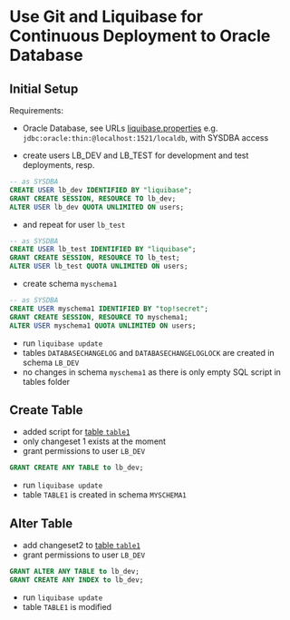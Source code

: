 # Use Git and Liquibase for Continuous Deployment to Oracle Database

## Initial Setup

Requirements:
- Oracle Database, see URLs [liquibase.properties](./liquibase.properties) e.g. `jdbc:oracle:thin:@localhost:1521/localdb`, with SYSDBA access

- create users LB_DEV and LB_TEST for development and test deployments, resp.
```sql
-- as SYSDBA
CREATE USER lb_dev IDENTIFIED BY "liquibase";
GRANT CREATE SESSION, RESOURCE TO lb_dev;
ALTER USER lb_dev QUOTA UNLIMITED ON users;
```
- and repeat for user `lb_test`
```sql
-- as SYSDBA
CREATE USER lb_test IDENTIFIED BY "liquibase";
GRANT CREATE SESSION, RESOURCE TO lb_test;
ALTER USER lb_test QUOTA UNLIMITED ON users;
```
- create schema `myschema1`
```sql
-- as SYSDBA
CREATE USER myschema1 IDENTIFIED BY "top!secret";
GRANT CREATE SESSION, RESOURCE TO myschema1;
ALTER USER myschema1 QUOTA UNLIMITED ON users;
```
- run `liquibase update`
- tables `DATABASECHANGELOG` and `DATABASECHANGELOGLOCK` are created in schema `LB_DEV`
- no changes in schema `myschema1` as there is only empty SQL script in tables folder

## Create Table

- added script for [table `table1`](myschema/tables/table1.sql)
- only changeset 1 exists at the moment
- grant permissions to user `LB_DEV`
```sql
GRANT CREATE ANY TABLE to lb_dev;
```
- run `liquibase update`
- table `TABLE1` is created in schema `MYSCHEMA1`

## Alter Table
- add changeset2 to [table `table1`](myschema/tables/table1.sql)
- grant permissions to user `LB_DEV`
```sql
GRANT ALTER ANY TABLE to lb_dev;
GRANT CREATE ANY INDEX to lb_dev;
```
- run `liquibase update`
- table `TABLE1` is modified

